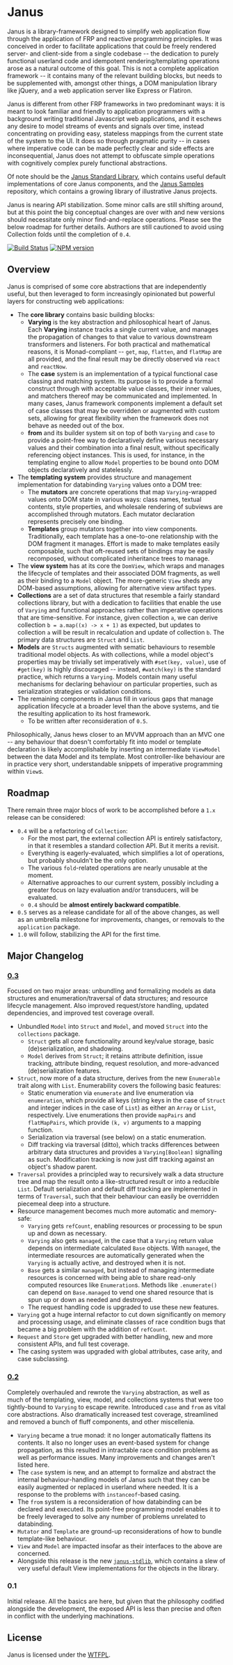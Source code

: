 Janus
=====

Janus is a library-framework designed to simplify web application flow through the application of FRP and reactive programming principles. It was conceived in order to facilitate applications that could be freely rendered server- and client-side from a single codebase -- the dedication to purely functional userland code and idempotent rendering/templating operations arose as a natural outcome of this goal. This is not a complete application framework -- it contains many of the relevant building blocks, but needs to be supplemented with, amongst other things, a DOM manipulation library like jQuery, and a web application server like Express or Flatiron.

Janus is different from other FRP frameworks in two predominant ways: it is meant to look familiar and friendly to application programmers with a background writing traditional Javascript web applications, and it eschews any desire to model streams of events and signals over time, instead concentrating on providing easy, stateless mappings from the current state of the system to the UI. It does so through pragmatic purity -- in cases where imperative code can be made perfectly clear and side effects are inconsequential, Janus does not attempt to obfuscate simple operations with cognitively complex purely functional abstractions.

Of note should be the [Janus Standard Library](https://github.com/clint-tseng/janus-stdlib), which contains useful default implementations of core Janus components, and the [Janus Samples](https://github.com/clint-tseng/janus-samples) repository, which contains a growing library of illustrative Janus projects.

Janus is nearing API stabilization. Some minor calls are still shifting around, but at this point the big conceptual changes are over with and new versions should necessitate only minor find-and-replace operations. Please see the below roadmap for further details. Authors are still cautioned to avoid using Collection folds until the completion of `0.4`.

[![Build Status](https://img.shields.io/travis/clint-tseng/janus.svg)](http://travis-ci.org/clint-tseng/janus) [![NPM version](https://img.shields.io/npm/v/janus.svg)](https://www.npmjs.com/package/janus)

Overview
--------

Janus is comprised of some core abstractions that are independently useful, but then leveraged to form increasingly opinionated but powerful layers for constructing web applications:

* The **core library** contains basic building blocks:
    * **Varying** is the key abstraction and philosophical heart of Janus. Each **Varying** instance tracks a single current value, and manages the propagation of changes to that value to various downstream transformers and listeners. For both practical and mathematical reasons, it is Monad-compliant -- `get`, `map`, `flatten`, and `flatMap` are all provided, and the final result may be directly observed via `react` and `reactNow`.
    * The **case** system is an implementation of a typical functional case classing and matching system. Its purpose is to provide a formal construct through with acceptable value classes, their inner values, and matchers thereof may be communicated and implemented. In many cases, Janus framework components implement a default set of case classes that may be overridden or augmented with custom sets, allowing for great flexibility when the framework does not behave as needed out of the box.
    * **from** and its builder system sit on top of both `Varying` and `case` to provide a point-free way to declaratively define various necessary values and their combination into a final result, without specifically referencing object instances. This is used, for instance, in the templating engine to allow `Model` properties to be bound onto DOM objects declaratively and statelessly.
* The **templating system** provides structure and management implementation for databinding `Varying` values onto a DOM tree:
    * The **mutators** are concrete operations that map `Varying`-wrapped values onto DOM state in various ways: class names, textual contents, style properties, and wholesale rendering of subviews are accomplished through mutators. Each mutator declaration represents precisely one binding.
    * **Templates** group mutators together into view components. Traditionally, each template has a one-to-one relationship with the DOM fragment it manages. Effort is made to make templates easily composable, such that oft-reused sets of bindings may be easily recomposed, without complicated inheritance trees to manage.
* The **view system** has at its core the `DomView`, which wraps and manages the lifecycle of templates and their associated DOM fragments, as well as their binding to a `Model` object. The more-generic `View` sheds any DOM-based assumptions, allowing for alternative view artifact types.
* **Collections** are a set of data structures that resemble a fairly standard collections library, but with a dedication to facilities that enable the use of `Varying` and functional approaches rather than imperative operations that are time-sensitive. For instance, given collection `a`, we can derive collection `b = a.map((x) -> x + 1)` as expected, but updates to collection `a` will be result in recalculation and update of collection `b`. The primary data structures are `Struct` and `List`.
* **Models** are `Structs` augmented with sematic behaviours to resemble traditional model objects. As with collections, while a model object's properties may be trivially set imperatively with `#set(key, value)`, use of `#get(key)` is highly discouraged -- instead, `#watch(key)` is the standard practice, which returns a `Varying`. Models contain many useful mechanisms for declaring behaviour on particular properties, such as serialization strategies or validation conditions.
* The remaining components in Janus fill in various gaps that manage application lifecycle at a broader level than the above systems, and tie the resulting application to its host framework.
    * To be written after reconsideration of `0.5`.

Philosophically, Janus hews closer to an MVVM approach than an MVC one -- any behaviour that doesn't comfortably fit into model or template declaration is likely accomplishable by inserting an intermediate `ViewModel` between the data Model and its template. Most controller-like behaviour are in practice very short, understandable snippets of imperative programming within `View`s.

Roadmap
-------

There remain three major blocs of work to be accomplished before a `1.x` release can be considered:

* `0.4` will be a refactoring of `Collection`:
    * For the most part, the external collection API is entirely satisfactory, in that it resembles a standard collection API. But it merits a revisit.
    * Everything is eagerly-evaluated, which simplifies a lot of operations, but probably shouldn't be the only option.
    * The various `fold`-related operations are nearly unusable at the moment.
    * Alternative approaches to our current system, possibly including a greater focus on lazy evaluation and/or transducers, will be evaluated.
    * `0.4` should be **almost entirely backward compatible**.
* `0.5` serves as a release candidate for all of the above changes, as well as an umbrella milestone for improvements, changes, or removals to the `application` package.
* `1.0` will follow, stabilizing the API for the first time.

Major Changelog
---------------

### [0.3](https://github.com/clint-tseng/janus/compare/0.2...0.3)

Focused on two major areas: unbundling and formalizing models as data structures and enumeration/traversal of data structures; and resource lifecycle management. Also improved request/store handling, updated dependencies, and improved test coverage overall.

* Unbundled `Model` into `Struct` and `Model`, and moved `Struct` into the `collections` package.
    * `Struct` gets all core functionality around key/value storage, basic (de)serialization, and shadowing.
    * `Model` derives from `Struct`; it retains attribute definition, issue tracking, attribute binding, request resolution, and more-advanced (de)serialization features.
* `Struct`, now more of a data structure, derives from the new `Enumerable` trait along with `List`. Enumerability covers the following basic features:
    * Static enumeration via `enumerate` and live enumeration via `enumeration`, which provide all keys (string keys in the case of `Struct` and integer indices in the case of `List`) as either an `Array` or `List`, respectively. Live enumerations then provide `mapPairs` and `flatMapPairs`, which provide `(k, v)` arguments to a mapping function.
    * Serialization via traversal (see below) on a static enumeration.
    * Diff tracking via traversal (ditto), which tracks differences between arbitrary data structures and provides a `Varying[Boolean]` signalling as such. Modification tracking is now just diff tracking against an object's shadow parent.
* `Traversal` provides a principled way to recursively walk a data structure tree and map the result onto a like-structured result or into a reducible `List`. Default serialization and default diff tracking are implemented in terms of `Traversal`, such that their behaviour can easily be overridden piecemeal deep into a structure.
* Resource management becomes much more automatic and memory-safe:
    * `Varying` gets `refCount`, enabling resources or processing to be spun up and down as necessary.
    * `Varying` also gets `managed`, in the case that a `Varying` return value depends on intermediate calculated `Base` objects. With `managed`, the intermediate resources are automatically generated when the `Varying` is actually active, and destroyed when it is not.
    * `Base` gets a similar `managed`, but instead of managing intermediate resources is concerned with being able to share read-only computed resources like `Enumeration`s. Methods like `.enumerate()` can depend on `Base.managed` to vend one shared resource that is spun up or down as needed and destroyed.
    * The request handling code is upgraded to use these new features.
* `Varying` got a huge internal refactor to cut down significantly on memory and processing usage, and eliminate classes of race condition bugs that became a big problem with the addition of `refCount`.
* `Request` and `Store` get upgraded with better handling, new and more consistent APIs, and full test coverage.
* The casing system was upgraded with global attributes, case arity, and case subclassing.


### [0.2](https://github.com/clint-tseng/janus/compare/0.1...0.2)

Completely overhauled and rewrote the `Varying` abstraction, as well as much of the templating, view, model, and collections systems that were too tightly-bound to `Varying` to escape rewrite. Introduced `case` and `from` as vital core abstractions. Also dramatically increased test coverage, streamlined and removed a bunch of fluff components, and other miscellenia.

* `Varying` became a true monad: it no longer automatically flattens its contents. It also no longer uses an event-based system for change propagation, as this resulted in intractable race condition problems as well as performance issues. Many improvements and changes aren't listed here.
* The `case` system is new, and an attempt to formalize and abstract the internal behaviour-handling models of Janus such that they can be easily augmented or replaced in userland where needed. It is a response to the problems with `instanceof`-based casing.
* The `from` system is a reconsideration of how databinding can be declared and executed. Its point-free programming model enables it to be freely leveraged to solve any number of problems unrelated to databinding.
* `Mutator` and `Template` are ground-up reconsiderations of how to bundle template-like behaviour.
* `View` and `Model` are impacted insofar as their interfaces to the above are concerned.
* Alongside this release is the new [`janus-stdlib`](https://github.com/clint-tseng/janus-stdlib), which contains a slew of very useful default View implementations for the objects in the library.

### 0.1

Initial release. All the basics are here, but given that the philosophy codified alongside the development, the exposed API is less than precise and often in conflict with the underlying machinations.

License
-------

Janus is licensed under the [WTFPL](http://www.wtfpl.net/about/).

